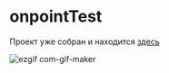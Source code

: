 # onpointTest

Проект уже собран и находится [здесь](./build)



![ezgif com-gif-maker](https://user-images.githubusercontent.com/56413002/174015688-99a131d8-0003-4cf6-9189-f44a522b009e.gif)
